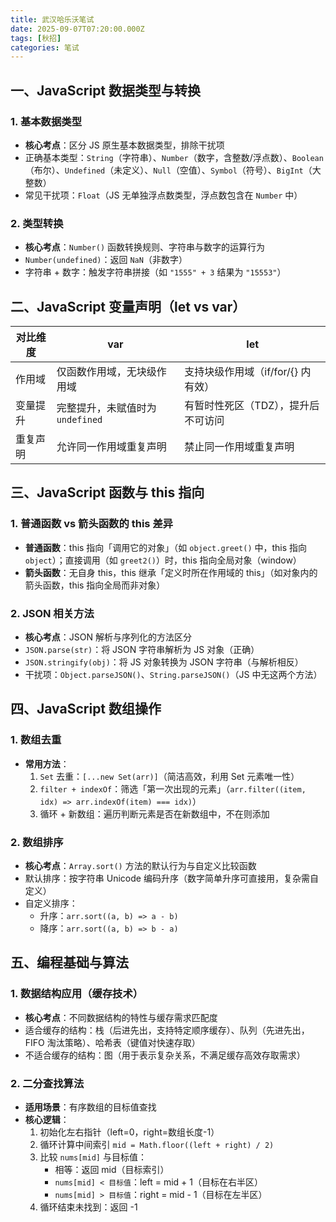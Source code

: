 ```yaml
---
title: 武汉哈乐沃笔试
date: 2025-09-07T07:20:00.000Z
tags: [秋招]
categories: 笔试
---
```


## 一、JavaScript 数据类型与转换
### 1. 基本数据类型
- **核心考点**：区分 JS 原生基本数据类型，排除干扰项  
- 正确基本类型：`String`（字符串）、`Number`（数字，含整数/浮点数）、`Boolean`（布尔）、`Undefined`（未定义）、`Null`（空值）、`Symbol`（符号）、`BigInt`（大整数）  
- 常见干扰项：`Float`（JS 无单独浮点数类型，浮点数包含在 `Number` 中）  

### 2. 类型转换
- **核心考点**：`Number()` 函数转换规则、字符串与数字的运算行为  
- `Number(undefined)`：返回 `NaN`（非数字）  
- 字符串 + 数字：触发字符串拼接（如 `"1555" + 3` 结果为 `"15553"`）  


## 二、JavaScript 变量声明（let vs var）
| 对比维度       | var                          | let                          |
|----------------|------------------------------|------------------------------|
| 作用域         | 仅函数作用域，无块级作用域   | 支持块级作用域（if/for/{} 内有效） |
| 变量提升       | 完整提升，未赋值时为 `undefined` | 有暂时性死区（TDZ），提升后不可访问 |
| 重复声明       | 允许同一作用域重复声明       | 禁止同一作用域重复声明       |  


## 三、JavaScript 函数与 this 指向
### 1. 普通函数 vs 箭头函数的 this 差异
- **普通函数**：this 指向「调用它的对象」（如 `object.greet()` 中，this 指向 `object`）；直接调用（如 `greet2()`）时，this 指向全局对象（window）  
- **箭头函数**：无自身 this，this 继承「定义时所在作用域的 this」（如对象内的箭头函数，this 指向全局而非对象）  

### 2. JSON 相关方法
- **核心考点**：JSON 解析与序列化的方法区分  
- `JSON.parse(str)`：将 JSON 字符串解析为 JS 对象（正确）  
- `JSON.stringify(obj)`：将 JS 对象转换为 JSON 字符串（与解析相反）  
- 干扰项：`Object.parseJSON()`、`String.parseJSON()`（JS 中无这两个方法）  


## 四、JavaScript 数组操作
### 1. 数组去重
- **常用方法**：  
  1. `Set` 去重：`[...new Set(arr)]`（简洁高效，利用 Set 元素唯一性）  
  2. `filter + indexOf`：筛选「第一次出现的元素」（`arr.filter((item, idx) => arr.indexOf(item) === idx)`）  
  3. 循环 + 新数组：遍历判断元素是否在新数组中，不在则添加  

### 2. 数组排序
- **核心考点**：`Array.sort()` 方法的默认行为与自定义比较函数  
- 默认排序：按字符串 Unicode 编码升序（数字简单升序可直接用，复杂需自定义）  
- 自定义排序：  
  - 升序：`arr.sort((a, b) => a - b)`  
  - 降序：`arr.sort((a, b) => b - a)`  


## 五、编程基础与算法
### 1. 数据结构应用（缓存技术）
- **核心考点**：不同数据结构的特性与缓存需求匹配度  
- 适合缓存的结构：栈（后进先出，支持特定顺序缓存）、队列（先进先出，FIFO 淘汰策略）、哈希表（键值对快速存取）  
- 不适合缓存的结构：图（用于表示复杂关系，不满足缓存高效存取需求）  

### 2. 二分查找算法
- **适用场景**：有序数组的目标值查找  
- **核心逻辑**：  
  1. 初始化左右指针（left=0，right=数组长度-1）  
  2. 循环计算中间索引 `mid = Math.floor((left + right) / 2)`  
  3. 比较 `nums[mid]` 与目标值：  
     - 相等：返回 mid（目标索引）  
     - `nums[mid] < 目标值`：left = mid + 1（目标在右半区）  
     - `nums[mid] > 目标值`：right = mid - 1（目标在左半区）  
  4. 循环结束未找到：返回 -1
